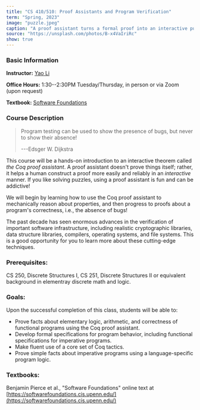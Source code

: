 ```yaml
---
title: "CS 410/510: Proof Assistants and Program Verification"
term: "Spring, 2023"
image: "puzzle.jpeg"
caption: "A proof assistant turns a formal proof into an interactive puzzle."
source: "https://unsplash.com/photos/B-x4VaIriRc"
show: true
---
```


### Basic Information

**Instructor:** [Yao Li](../index.html)

**Office Hours:** 1:30--2:30PM Tuesday/Thursday, in person or via Zoom (upon request)

**Textbook:** [Software Foundations](https://softwarefoundations.cis.upenn.edu/)

### Course Description

> Program testing can be used to show the presence of bugs, but never to show
> their absence! 
>
> ---Edsger W. Dijkstra

This course will be a hands-on introduction to an interactive theorem called
_the Coq proof assistant_. A proof assistant doesn't prove things itself;
rather, it helps a human construct a proof more easily and reliably in an
_interactive_ manner. If you like solving puzzles, using a proof assistant is
fun and can be addictive!

We will begin by learning how to use the Coq proof assistant to mechanically
reason about properties, and then progress to proofs about a program's
correctness, i.e., the absence of bugs!

The past decade has seen enormous advances in the verification of important
software infrastructure, including realistic cryptographic libraries, data
structure libraries, compilers, operating systems, and file systems. This is a
good opportunity for you to learn more about these cutting-edge techniques.

### Prerequisites:
CS 250, Discrete Structures I, CS 251, Discrete Structures II or equivalent
background in elementray discrete math and logic.

### Goals:
Upon the successful completion of this class, students will be able to:

- Prove facts about elementary logic, arithmetic, and correctness of functional
  programs using the Coq proof assistant.
- Develop formal specifications for program behavior, including functional
  specifications for imperative programs.
- Make fluent use of a core set of Coq tactics.
- Prove simple facts about imperative programs using a language-specific program
  logic.

### Textbooks:
Benjamin Pierce et al., "Software Foundations" online text at
[https://softwarefoundations.cis.upenn.edu/](https://softwarefoundations.cis.upenn.edu/)
